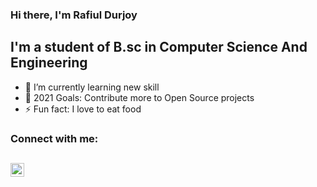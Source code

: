 ### Hi there, I'm Rafiul Durjoy

## I'm a student of B.sc in Computer Science And Engineering
- 🌱 I’m currently learning new skill
- 🥅 2021 Goals: Contribute more to Open Source projects
- ⚡ Fun fact: I love to eat food

### Connect with me:
[<img align="left" alt="rafiuldurjoy | Instagram" width="22px" src="https://img.icons8.com/fluent/2x/instagram-new.png" />][instagram]
---
[instagram]: https://www.instagram.com/durjoy_r__a/

